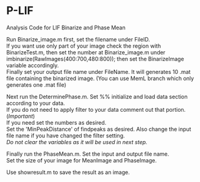 # P-LIF
Analysis Code for LIF
Binarize and Phase Mean

Run Binarize_image.m first, set the filename under FileID.  
If you want use only part of your image check the region with BinarizeTest.m, 
then set the number at Binarize_image.m under imbinarize(RawImages(400:700,480:800)); then set the BinarizeImage variable accordingly.  
Finally set your output file name under FileName.
It will generates 10 .mat file containing the binarized image. (You can use MemL branch which only generates one .mat file)  

Next run the DeterminePhase.m. Set %% initialize and load data section according to your data.  
If you do not need to apply filter to your data comment out that portion. (*Important*)  
If you need set the numbers as desired.  
Set the 'MinPeakDistance' of findpeaks as desired. Also change the input file name if you have changed the filter setting.  
_Do not clear the variables as it will be used in next step._  

Finally run the PhaseMean.m. Set the input and output file name.  
Set the size of your image for MeanImage and PhaseImage.  

Use showresult.m to save the result as an image.
